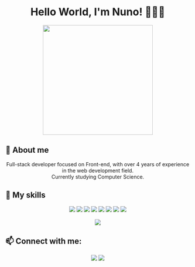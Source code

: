 
<div align="center">
<h1>Hello World, I'm Nuno! 👩🏻‍💻</h1>
<img height="300em" src="https://media.discordapp.net/attachments/828075838259331093/951318204448391178/tumblr_mqu238Cng11rfw7flo1_400_1.gif">
</div>

<h2>📌  About me</h2>
<p align="center">Full-stack developer focused on Front-end, with over 4 years of experience in the web development field.
 <br>
 Currently studying Computer Science. </p>

<h2>🎨  My skills</h2>
<div align="center">
<img src="https://img.shields.io/badge/HTML5-E34F26?style=for-the-badge&logo=html5&logoColor=white">
<img src="https://img.shields.io/badge/CSS3-1572B6?style=for-the-badge&logo=css3&logoColor=white">
<img src="https://img.shields.io/badge/JavaScript-F7DF1E?style=for-the-badge&logo=javascript&logoColor=black">
<img src="https://img.shields.io/badge/PHP-777BB4?style=for-the-badge&logo=php&logoColor=white">
<img src="https://img.shields.io/badge/Laravel-FF2D20?style=for-the-badge&logo=laravel&logoColor=white">
<img src="https://img.shields.io/badge/Vue.js-35495E?style=for-the-badge&logo=vue.js&logoColor=4FC08D">
<img src="https://img.shields.io/badge/mysql-%2300f.svg?style=for-the-badge&logo=mysql&logoColor=white">
<img src="https://img.shields.io/badge/Node.js-43853D?style=for-the-badge&logo=node.js&logoColor=white">
<br>
<br>
<img src="https://github-readme-stats.vercel.app/api?username=nunopalomino&show_icons=true&theme=gruvbox">
</div>

<h2>📫 Connect with me:</h2>
<div align="center">
 <a href="https://www.linkedin.com/in/nuno-palomino/" target="_blank"><img src="https://img.shields.io/badge/-LinkedIn-%230077B5?style=for-the-badge&logo=linkedin&logoColor=white" target="_blank"></a>
  <a href="mailto:nunopalomino@gmail.com" target="_blank"><img src="https://img.shields.io/badge/Gmail-D14836?style=for-the-badge&logo=gmail&logoColor=white" target="_blank"></a>

</div>

